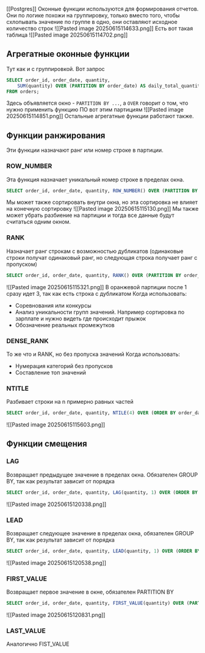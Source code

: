 [[Postgres]]
Оконные функции используются для формирования отчетов. Они по логике похожи на группировку, только вместо того, чтобы схлопывать значение по группе в одно, они оставляют исходное количество строк
![[Pasted image 20250615114633.png]]
Есть вот такая таблица
![[Pasted image 20250615114702.png]]
## Агрегатные оконные функции
Тут как и с группировкой. Вот запрос
```sql
SELECT order_id, order_date, quantity, 
	SUM(quantity) OVER (PARTITION BY order_date) AS daily_total_quantity 
FROM orders;
```
Здесь объявляется окно - `PARTITION BY ...`, а `OVER` говорит о том, что нужно применить функцию ПО вот этим партициям
![[Pasted image 20250615114851.png]]
Остальные агрегатные функции работают также.
## Функции ранжирования
Эти функции назначают ранг или номер строке в партиции. 
### ROW_NUMBER
Эта функция назначает уникальный номер строке в пределах окна. 
```sql
SELECT order_id, order_date, quantity, ROW_NUMBER() OVER (PARTITION BY order_date ORDER BY quantity DESC) AS row_num FROM orders;
```
Мы может также сортировать внутри окна, но эта сортировка не влияет на конечную сортировку
![[Pasted image 20250615115130.png]]
Мы также может убрать разбиение на партиции и тогда все данные будут считаться одним окном.
### RANK
Назначает ранг строкам с возможностью дубликатов (одинаковые строки получат одинаковый ранг, но следующая строка получает ранг с пропуском)
```sql
SELECT order_id, order_date, quantity, RANK() OVER (PARTITION BY order_date ORDER BY quantity DESC) AS rank FROM orders;
```
![[Pasted image 20250615115321.png]]
В оранжевой партиции после 1 сразу идет 3, так как есть строка с дубликатом
Когда использовать:
- Соревнования или конкурсы
- Анализ уникальности групп значений. Например сортировка по зарплате и нужно видеть где происходит прыжок
- Обозначение реальных промежутков
### DENSE_RANK
То же что и RANK, но без пропуска значений
Когда использовать:
- Нумерация категорий без пропусков
- Составление топ значений
### NTITLE
Разбивает строки на n примерно равных частей
```sql
SELECT order_id, order_date, quantity, NTILE(4) OVER (ORDER BY order_date) AS quartile FROM orders;
```
![[Pasted image 20250615115603.png]]
## Функции смещения
### LAG
Возвращает предыдущее значение в пределах окна. Обязателен GROUP BY, так как результат зависит от порядка
```sql
SELECT order_id, order_date, quantity, LAG(quantity, 1) OVER (ORDER BY order_date) AS prev_quantity FROM orders;
```
![[Pasted image 20250615120338.png]]
### LEAD
Возвращает следующее значение в пределах окна, обязателен GROUP BY, так как результат зависит от порядка
```sql
SELECT order_id, order_date, quantity, LEAD(quantity, 1) OVER (ORDER BY order_date) AS next_quantity FROM orders;
```
![[Pasted image 20250615120538.png]]
### FIRST_VALUE
Возвращает первое значение в окне, обязателен PARTITION BY
```sql
SELECT order_id, order_date, quantity, FIRST_VALUE(quantity) OVER (PARTITION BY order_date) AS first_quantity FROM orders;
```
![[Pasted image 20250615120831.png]]
### LAST_VALUE
Аналогично FIST_VALUE 